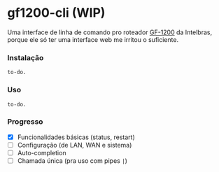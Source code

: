 # gf1200-cli (WIP)
Uma interface de linha de comando pro roteador
[GF-1200](https://www.intelbras.com/pt-br/roteador-wi-fi-5-ac-1200-com-porta-internet-giga-e-lan-fast-wi-force-gf-1200) da Intelbras,
porque ele só ter uma interface web me irritou o suficiente.

### Instalação
`to-do.`

### Uso
`to-do.`

### Progresso
- [x] Funcionalidades básicas (status, restart)
- [ ] Configuração (de LAN, WAN e sistema)
- [ ] Auto-completion
- [ ] Chamada única (pra uso com pipes `|`)

